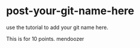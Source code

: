 # post-your-git-name-here
use the tutorial to add your git name here.

This is for 10 points. 
mendoozer
